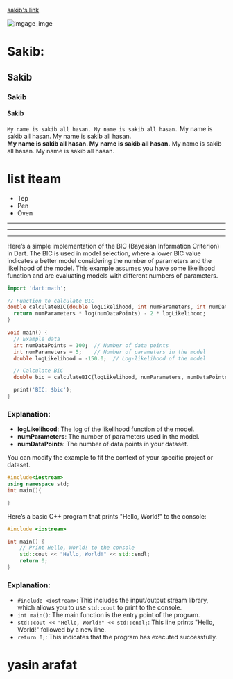 

[sakib's link](https://github.com/sakib75sh/Flutter_Packages)

![imgage_imge](image/yasin/picdfdfdsf02.png)


# Sakib:

## Sakib
### Sakib
#### Sakib

`My name is sakib all hasan. My name is sakib all hasan.`
My name is sakib all hasan. My name is sakib all hasan. <br>
**My name is sakib all hasan. My name is sakib all hasan.**
My name is sakib all hasan. My name is sakib all hasan.

# list iteam 
- Tep
- Pen 
- Oven

---
---
---



Here’s a simple implementation of the BIC (Bayesian Information Criterion) in Dart. The BIC is used in model selection, where a lower BIC value indicates a better model considering the number of parameters and the likelihood of the model. This example assumes you have some likelihood function and are evaluating models with different numbers of parameters.

```dart
import 'dart:math';

// Function to calculate BIC
double calculateBIC(double logLikelihood, int numParameters, int numDataPoints) {
  return numParameters * log(numDataPoints) - 2 * logLikelihood;
}

void main() {
  // Example data
  int numDataPoints = 100;  // Number of data points
  int numParameters = 5;    // Number of parameters in the model
  double logLikelihood = -150.0;  // Log-likelihood of the model

  // Calculate BIC
  double bic = calculateBIC(logLikelihood, numParameters, numDataPoints);

  print('BIC: $bic');
}
```

### Explanation:
- **logLikelihood**: The log of the likelihood function of the model.
- **numParameters**: The number of parameters used in the model.
- **numDataPoints**: The number of data points in your dataset.

You can modify the example to fit the context of your specific project or dataset.


```cpp
#include<iostream>
using namespace std;
int main(){

}

```





Here’s a basic C++ program that prints "Hello, World!" to the console:

```cpp
#include <iostream>

int main() {
    // Print Hello, World! to the console
    std::cout << "Hello, World!" << std::endl;
    return 0;
}
```

### Explanation:
- `#include <iostream>`: This includes the input/output stream library, which allows you to use `std::cout` to print to the console.
- `int main()`: The main function is the entry point of the program.
- `std::cout << "Hello, World!" << std::endl;`: This line prints "Hello, World!" followed by a new line.
- `return 0;`: This indicates that the program has executed successfully.



# yasin arafat

